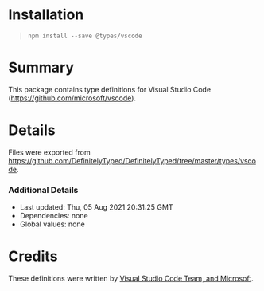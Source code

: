 # Installation
> `npm install --save @types/vscode`

# Summary
This package contains type definitions for Visual Studio Code (https://github.com/microsoft/vscode).

# Details
Files were exported from https://github.com/DefinitelyTyped/DefinitelyTyped/tree/master/types/vscode.

### Additional Details
 * Last updated: Thu, 05 Aug 2021 20:31:25 GMT
 * Dependencies: none
 * Global values: none

# Credits
These definitions were written by [Visual Studio Code Team, and Microsoft](https://github.com/microsoft).
